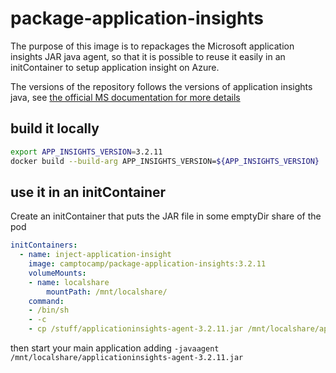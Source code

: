 # package-application-insights

The purpose of this image is to repackages the Microsoft application
insights JAR java agent, so that it is possible to reuse it easily in
an initContainer to setup application insight on Azure.

The versions of the repository follows the versions of application insights
java, see [the official MS documentation for more details](https://docs.microsoft.com/en-us/azure/azure-monitor/app/java-in-process-agent)

## build it locally

```bash
export APP_INSIGHTS_VERSION=3.2.11
docker build --build-arg APP_INSIGHTS_VERSION=${APP_INSIGHTS_VERSION}  . -t camptocamp/package-application-insights:${APP_INSIGHTS_VERSION}
```

## use it in an initContainer

Create an initContainer that puts the JAR file in some emptyDir share of the pod

```yaml
initContainers:
  - name: inject-application-insight
    image: camptocamp/package-application-insights:3.2.11
    volumeMounts:
    - name: localshare
        mountPath: /mnt/localshare/
    command:
    - /bin/sh
    - -c
    - cp /stuff/applicationinsights-agent-3.2.11.jar /mnt/localshare/applicationinsights-agent-3.2.11.jar
```

then start your main application adding `-javaagent /mnt/localshare/applicationinsights-agent-3.2.11.jar`
